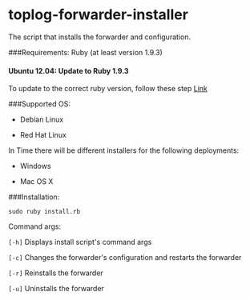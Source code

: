 toplog-forwarder-installer
==========================

The script that installs the forwarder and configuration.

###Requirements:
Ruby (at least version 1.9.3)

#### Ubuntu 12.04: Update to Ruby 1.9.3
To update to the correct ruby version, follow these step [Link](https://leonard.io/blog/2012/05/installing-ruby-1-9-3-on-ubuntu-12-04-precise-pengolin/ "Outside Link")

###Supported OS:

*	 Debian Linux 

* 	 Red Hat Linux 


In Time there will be different installers for the following deployments: 

*	Windows

*	Mac OS X

###Installation:

`sudo ruby install.rb`

Command args:

`[-h]` Displays install script's command args

`[-c]` Changes the forwarder's configuration and restarts the forwarder

`[-r]` Reinstalls the forwarder

`[-u]` Uninstalls the forwarder
